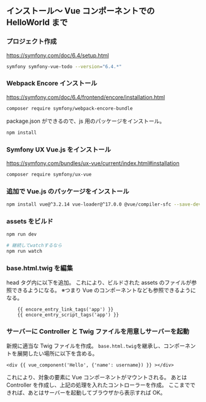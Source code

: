 ## インストール～ Vue コンポーネントでの HelloWorld まで

### プロジェクト作成

https://symfony.com/doc/6.4/setup.html

```sh
symfony symfony-vue-todo --version="6.4.*"
```

### Webpack Encore インストール

https://symfony.com/doc/6.4/frontend/encore/installation.html

```sh
composer require symfony/webpack-encore-bundle
```

package.json ができるので、js 用のパッケージをインストール。

```sh
npm install
```

### Symfony UX Vue.js をインストール

https://symfony.com/bundles/ux-vue/current/index.html#installation

```sh
composer require symfony/ux-vue
```

### 追加で Vue.js のパッケージをインストール

```sh
npm install vue@^3.2.14 vue-loader@^17.0.0 @vue/compiler-sfc --save-dev
```

### assets をビルド

```sh
npm run dev

# 継続してwatchするなら
npm run watch
```

### base.html.twig を編集

head タグ内に以下を追加。
これにより、ビルドされた assets のファイルが参照できるようになる。
※つまり Vue のコンポーネントなども参照できるようになる。

```twig
    {{ encore_entry_link_tags('app') }}
    {{ encore_entry_script_tags('app') }}
```

### サーバーに Controller と Twig ファイルを用意しサーバーを起動

新規に適当な Twig ファイルを作成。
`base.html.twig`を継承し、コンポーネントを展開したい場所に以下を含める。

```twig
<div {{ vue_component('Hello', {'name': username}) }} ></div>
```

これにより、対象の要素に Vue コンポーネントがマウントされる。
あとは Controller を作成し、上記の処理を入れたコントローラーを作成。
ここまでできれば、あとはサーバーを起動してブラウザから表示すれば OK。
